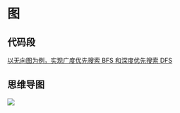 # 图

## 代码段

[以无向图为例，实现广度优先搜索 BFS 和深度优先搜索 DFS](/CodeSegment/Graph.java)

## 思维导图

![](/MindMap/图Graph.png)

